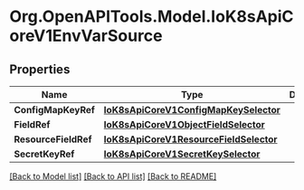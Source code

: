 
# Org.OpenAPITools.Model.IoK8sApiCoreV1EnvVarSource

## Properties

Name | Type | Description | Notes
------------ | ------------- | ------------- | -------------
**ConfigMapKeyRef** | [**IoK8sApiCoreV1ConfigMapKeySelector**](IoK8sApiCoreV1ConfigMapKeySelector.md) |  | [optional] 
**FieldRef** | [**IoK8sApiCoreV1ObjectFieldSelector**](IoK8sApiCoreV1ObjectFieldSelector.md) |  | [optional] 
**ResourceFieldRef** | [**IoK8sApiCoreV1ResourceFieldSelector**](IoK8sApiCoreV1ResourceFieldSelector.md) |  | [optional] 
**SecretKeyRef** | [**IoK8sApiCoreV1SecretKeySelector**](IoK8sApiCoreV1SecretKeySelector.md) |  | [optional] 

[[Back to Model list]](../README.md#documentation-for-models)
[[Back to API list]](../README.md#documentation-for-api-endpoints)
[[Back to README]](../README.md)

